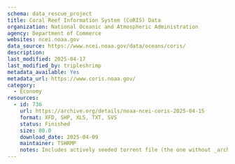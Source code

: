 ```yaml
---
schema: data_rescue_project 
title: Coral Reef Information System (CoRIS) Data
organization: National Oceanic and Atmospheric Administration
agency: Department of Commerce
websites: ncei.noaa.gov
data_source: https://www.ncei.noaa.gov/data/oceans/coris/
description: 
last_modified: 2025-04-17
last_modified_by: tripleshrimp
metadata_available: Yes
metadata_url: https://www.coris.noaa.gov/
category:
  - Economy
resources:
  - id: 736
    url: https://archive.org/details/noaa-ncei-coris-2025-04-15
    format: XFD, SHP, XLS, TXT, SVS
    status: Finished
    size: 80.0
    download_date: 2025-04-09
    maintainer: TSHRMP
    notes: Includes actively seeded torrent file (the one without _archive).  Alternate torrent location https//academictorrents.com/details/4e933a13ac5cca1059ce14628ca0db6ce35e358e
---
```

